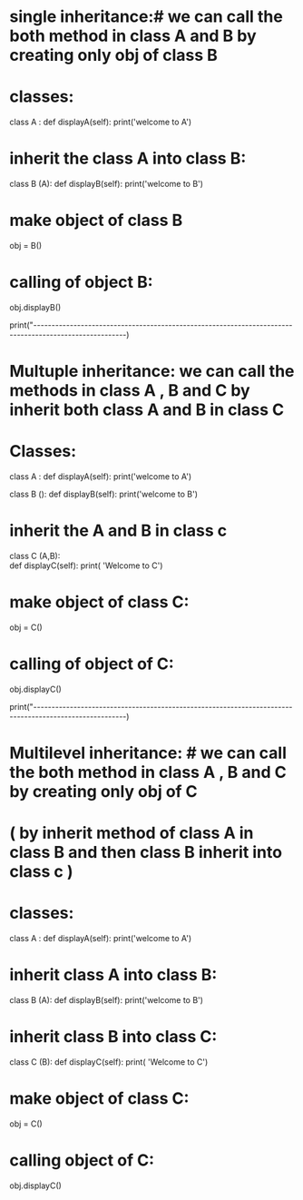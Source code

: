 # single inheritance:# we can call the both method in class A and B by creating only obj of class B


# classes:
class A :
    def displayA(self):
        print('welcome to A')

# inherit the class A into class B:
class B (A):
    def displayB(self):
        print('welcome to B')

# make object of class B
obj = B()

# calling of object B:
obj.displayB()

print("-------------------------------------------------------------------------------------------------------)



# Multuple inheritance: we can call the  methods in class A , B and  C by inherit both class A and B in class C

# Classes:
class A :
    def displayA(self):
        print('welcome to A')

class B ():
    def displayB(self):
        print('welcome to B')


# inherit the A and B in class c
class C (A,B):       
    def displayC(self):
        print( 'Welcome to C')
        
# make object of class C:
obj = C()

# calling of object of C:
obj.displayC()

print("-------------------------------------------------------------------------------------------------------)


# Multilevel inheritance: # we can call the both method in class A , B and C by creating only obj of C 
# ( by inherit method of class A in class B and then class B inherit into class c )

# classes:
class A :
    def displayA(self):
        print('welcome to A')

# inherit class A into class B:
class B (A):
    def displayB(self):
        print('welcome to B')

# inherit class B into class C:
class C (B):
    def displayC(self):
        print( 'Welcome to C')
        
# make object of class C:
obj = C()


# calling object of C:
obj.displayC()








